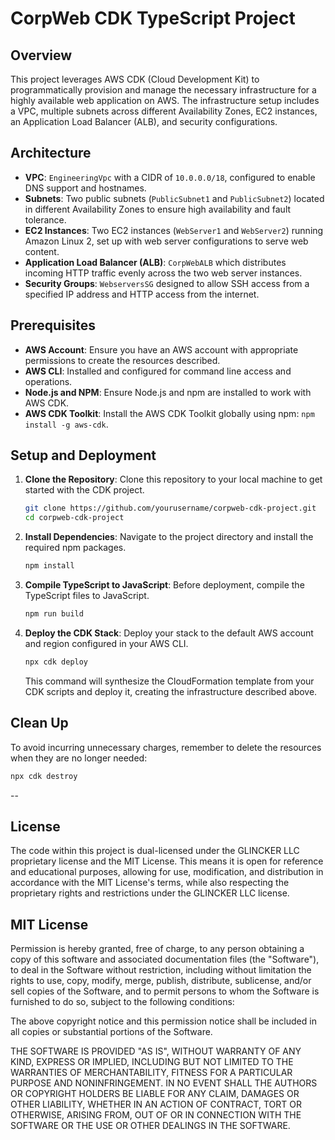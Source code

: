 # CorpWeb CDK TypeScript Project

## Overview

This project leverages AWS CDK (Cloud Development Kit) to programmatically provision and manage the necessary infrastructure for a highly available web application on AWS. The infrastructure setup includes a VPC, multiple subnets across different Availability Zones, EC2 instances, an Application Load Balancer (ALB), and security configurations.

## Architecture

- **VPC**: `EngineeringVpc` with a CIDR of `10.0.0.0/18`, configured to enable DNS support and hostnames.
- **Subnets**: Two public subnets (`PublicSubnet1` and `PublicSubnet2`) located in different Availability Zones to ensure high availability and fault tolerance.
- **EC2 Instances**: Two EC2 instances (`WebServer1` and `WebServer2`) running Amazon Linux 2, set up with web server configurations to serve web content.
- **Application Load Balancer (ALB)**: `CorpWebALB` which distributes incoming HTTP traffic evenly across the two web server instances.
- **Security Groups**: `WebserversSG` designed to allow SSH access from a specified IP address and HTTP access from the internet.

## Prerequisites

- **AWS Account**: Ensure you have an AWS account with appropriate permissions to create the resources described.
- **AWS CLI**: Installed and configured for command line access and operations.
- **Node.js and NPM**: Ensure Node.js and npm are installed to work with AWS CDK.
- **AWS CDK Toolkit**: Install the AWS CDK Toolkit globally using npm: `npm install -g aws-cdk`.

## Setup and Deployment

1. **Clone the Repository**:
   Clone this repository to your local machine to get started with the CDK project.

   ```bash
   git clone https://github.com/yourusername/corpweb-cdk-project.git
   cd corpweb-cdk-project
   ```

2. **Install Dependencies**:
   Navigate to the project directory and install the required npm packages.

   ```bash
   npm install
   ```

3. **Compile TypeScript to JavaScript**:
   Before deployment, compile the TypeScript files to JavaScript.

   ```bash
   npm run build
   ```

4. **Deploy the CDK Stack**:
   Deploy your stack to the default AWS account and region configured in your AWS CLI.

   ```bash
   npx cdk deploy
   ```

   This command will synthesize the CloudFormation template from your CDK scripts and deploy it, creating the infrastructure described above.

## Clean Up

To avoid incurring unnecessary charges, remember to delete the resources when they are no longer needed:

```bash
npx cdk destroy
```

--

## License

The code within this project is dual-licensed under the GLINCKER LLC proprietary license and the MIT License. This means it is open for reference and educational purposes, allowing for use, modification, and distribution in accordance with the MIT License's terms, while also respecting the proprietary rights and restrictions under the GLINCKER LLC license.

## MIT License

Permission is hereby granted, free of charge, to any person obtaining a copy of this software and associated documentation files (the "Software"), to deal in the Software without restriction, including without limitation the rights to use, copy, modify, merge, publish, distribute, sublicense, and/or sell copies of the Software, and to permit persons to whom the Software is furnished to do so, subject to the following conditions:

The above copyright notice and this permission notice shall be included in all copies or substantial portions of the Software.

THE SOFTWARE IS PROVIDED "AS IS", WITHOUT WARRANTY OF ANY KIND, EXPRESS OR IMPLIED, INCLUDING BUT NOT LIMITED TO THE WARRANTIES OF MERCHANTABILITY, FITNESS FOR A PARTICULAR PURPOSE AND NONINFRINGEMENT. IN NO EVENT SHALL THE AUTHORS OR COPYRIGHT HOLDERS BE LIABLE FOR ANY CLAIM, DAMAGES OR OTHER LIABILITY, WHETHER IN AN ACTION OF CONTRACT, TORT OR OTHERWISE, ARISING FROM, OUT OF OR IN CONNECTION WITH THE SOFTWARE OR THE USE OR OTHER DEALINGS IN THE SOFTWARE.
